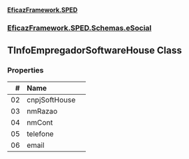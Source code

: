 #### [EficazFramework.SPED](EficazFrameworkSPED.md 'EficazFramework SPED')
### [EficazFramework.SPED.Schemas.eSocial](EficazFramework.SPED.Schemas.eSocial.md 'EficazFramework.SPED.Schemas.eSocial')

## TInfoEmpregadorSoftwareHouse Class
### Properties

| # | Name | |
| ---: | :--- | :--- |
| 02 | cnpjSoftHouse |  |
| 03 | nmRazao |  |
| 04 | nmCont |  |
| 05 | telefone |  |
| 06 | email |  |
